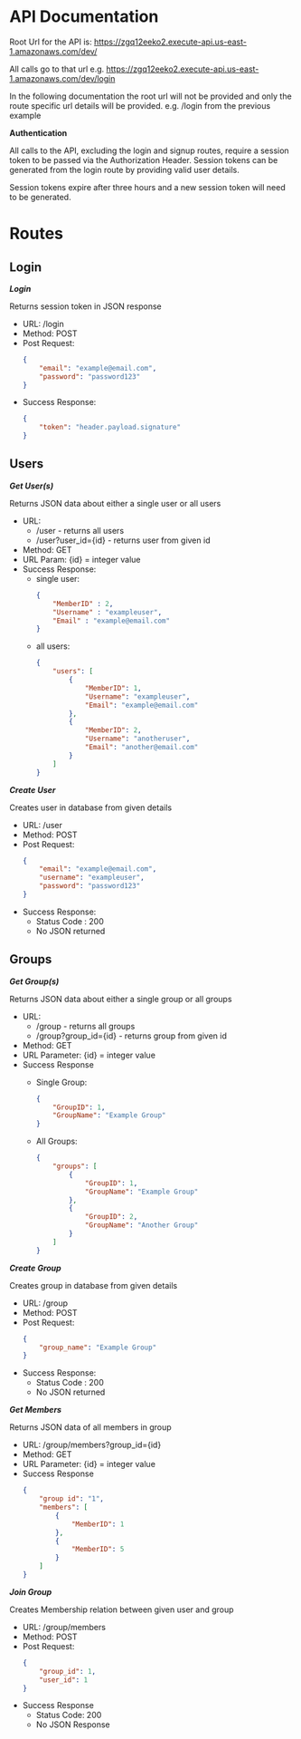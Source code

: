 # API Documentation

Root Url for the API is: https://zgq12eeko2.execute-api.us-east-1.amazonaws.com/dev/

All calls go to that url e.g. https://zgq12eeko2.execute-api.us-east-1.amazonaws.com/dev/login

In the following documentation the root url will not be provided and only the route specific url details will be provided. e.g. /login from the previous example

**Authentication**

All calls to the API, excluding the login and signup routes, require a session token to be passed via the Authorization Header. Session tokens can be generated from the login route by providing valid user details. 

Session tokens expire after three hours and a new session token will need to be generated.

# Routes

**Login**
--
***Login***

Returns session token in JSON response
* URL: /login
* Method: POST
* Post Request:
    ```json
    {
        "email": "example@email.com",
        "password": "password123"
    }
    ```
* Success Response:
    ```json
    {
        "token": "header.payload.signature"
    }
    ```

**Users**
--
***Get User(s)***

Returns JSON data about either a single user or all users

* URL: 
    * /user - returns all users
    * /user?user_id={id} - returns user from given id
* Method: GET
* URL Param: {id} = integer value
* Success Response:
    * single user:
        ```json 
        {
            "MemberID" : 2,
            "Username" : "exampleuser",
            "Email" : "example@email.com"
        } 
        ```
    * all users:
        ```json
        {
            "users": [
                {
                    "MemberID": 1,
                    "Username": "exampleuser",
                    "Email": "example@email.com"
                },
                {
                    "MemberID": 2,
                    "Username": "anotheruser",
                    "Email": "another@email.com"
                }
            ]
        }
        ```

***Create User***

Creates user in database from given details
* URL: /user
* Method: POST
* Post Request:
    ```json
    {
        "email": "example@email.com",
        "username": "exampleuser",
        "password": "password123"
    }
    ```
* Success Response: 
    * Status Code : 200
    * No JSON returned

**Groups**
--

***Get Group(s)***

Returns JSON data about either a single group or all groups
* URL: 
    * /group - returns all groups
    * /group?group_id={id} - returns group from given id
* Method: GET
* URL Parameter: {id} = integer value
* Success Response
    *   Single Group:
        ```json 
        { 
            "GroupID": 1, 
            "GroupName": "Example Group" 
        } 
        ```

    *   All Groups:

        ```json
        {
            "groups": [ 
                { 
                    "GroupID": 1, 
                    "GroupName": "Example Group" 
                }, 
                {
                    "GroupID": 2, 
                    "GroupName": "Another Group" 
                } 
            ]
        }
        ```
***Create Group***

Creates group in database from given details
* URL: /group
* Method: POST
* Post Request:
    ```json
    {
        "group_name": "Example Group"
    }
    ```
* Success Response: 
    * Status Code : 200
    * No JSON returned

***Get Members***

Returns JSON data of all members in group
* URL: /group/members?group_id={id}
* Method: GET
* URL Parameter: {id} = integer value
* Success Response
    ```json
    {
        "group id": "1",
        "members": [
            {
                "MemberID": 1
            },
            {
                "MemberID": 5
            }
        ]
    }
    ```

***Join Group***

Creates Membership relation between given user and group
* URL: /group/members
* Method: POST
* Post Request:
    ```json
    {
        "group_id": 1,
        "user_id": 1
    }
    ```
* Success Response
    * Status Code: 200
    * No JSON Response